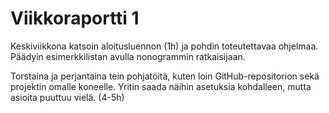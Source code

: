 # Viikkoraportti 1

Keskiviikkona katsoin aloitusluennon (1h) ja pohdin toteutettavaa ohjelmaa.
Päädyin esimerkkilistan avulla nonogrammin ratkaisijaan.

Torstaina ja perjantaina tein pohjatöitä, kuten loin GitHub-repositorion sekä projektin omalle koneelle.
Yritin saada näihin asetuksia kohdalleen, mutta asioita puuttuu vielä. (4-5h)
